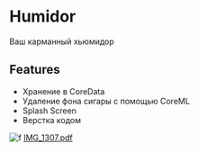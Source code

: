 # Humidor    
Ваш карманный хьюмидор

## Features
- Хранение в CoreData 
- Удаление фона сигары с помощью CoreML
- Splash Screen
- Верстка кодом


![f](https://user-images.githubusercontent.com/45273279/152882613-cb6e335b-a6f5-4d10-97aa-9e33b423c406.gif)
[IMG_1307.pdf](https://github.com/Kirill12a/Humidor/files/8326178/IMG_1307.pdf)
